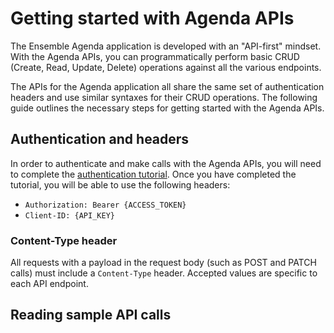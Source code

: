 # Getting started with Agenda APIs

The Ensemble Agenda application is developed with an "API-first" mindset. With the Agenda APIs, you can programmatically perform basic CRUD (Create, Read, Update, Delete) operations against all the various endpoints.

The APIs for the Agenda application all share the same set of authentication headers and use similar syntaxes for their CRUD operations. The following guide outlines the necessary steps for getting started with the Agenda APIs.

## Authentication and headers

In order to authenticate and make calls with the Agenda APIs, you will need to complete the [authentication tutorial](./authentication.md). Once you have completed the tutorial, you will be able to use the following headers:

- `Authorization: Bearer {ACCESS_TOKEN}`
- `Client-ID: {API_KEY}`

### Content-Type header

All requests with a payload in the request body (such as POST and PATCH calls) must include a `Content-Type` header. Accepted values are specific to each API endpoint. 

## Reading sample API calls

